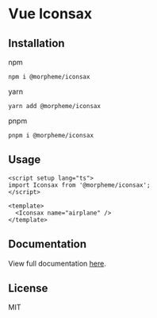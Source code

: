 # Vue Iconsax

## Installation

npm

```
npm i @morpheme/iconsax
```

yarn

```
yarn add @morpheme/iconsax
```

pnpm

```
pnpm i @morpheme/iconsax
```

## Usage

```vue
<script setup lang="ts">
import Iconsax from '@morpheme/iconsax';
</script>

<template>
  <Iconsax name="airplane" />
</template>
```

## Documentation

View full documentation [here](https://gits-ui.web.app/?path=/story/components-iconsax--default).

## License

MIT
